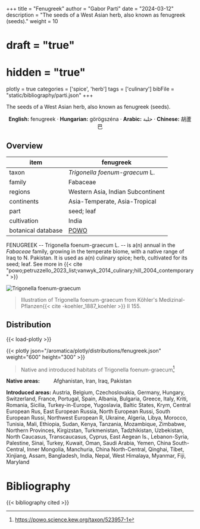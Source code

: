 +++
title = "Fenugreek"
author = "Gabor Parti"
date = "2024-03-12"
description = "The seeds of a West Asian herb, also known as fenugreek (seeds)."
weight = 10
# draft = "true"
# hidden = "true"
plotly = true
categories = ['spice', 'herb']
tags = ['culinary']
bibFile = "static/bibliography/parti.json"
+++

The seeds of a West Asian herb, also known as fenugreek (seeds). [<i class="fab fa-wikipedia-w"></i>](https://en.wikipedia.org/wiki/Fenugreek)

<center>

**English:** fenugreek · **Hungarian:** görögszéna · **Arabic:** <span class="arabic-text" dir="rtl">حلبة</span> · **Chinese:** <span class="traditional-chinese-text">胡蘆巴</span>

</center>

## Overview

|       item       |                     fenugreek                     |
|------------------|---------------------------------------------------|
|       taxon      |           *Trigonella foenum-graecum* L.          |
|      family      |                      Fabaceae                     |
|      regions     |         Western Asia, Indian Subcontinent         |
|    continents    |           Asia-Temperate, Asia-Tropical           |
|       part       |                     seed; leaf                    |
|    cultivation   |                       India                       |
|botanical database|[POWO](https://powo.science.kew.org/taxon/523957-1)|

FENUGREEK -- Trigonella foenum-graecum L. -- is a(n) annual in the *Fabaceae* family, growing in the temperate biome, with a native range of Iraq to N. Pakistan. It is used as a(n) culinary spice; herb, cultivated for its seed; leaf. See more in  {{< cite "powo;petruzzello_2023_list;vanwyk_2014_culinary;hill_2004_contemporary" >}}

![Trigonella foenum-graecum](/images/illustrations/fenugreek.png?width=40rem "Illustration of Trigonella foenum-graecum from Köhler's Medizinal-Pflanzen")

>Illustration of Trigonella foenum-graecum from Köhler's Medizinal-Pflanzen{{< cite -koehler_1887_koehler >}} II 155.

## Distribution

{{< load-plotly >}}

{{< plotly json="/aromatica/plotly/distributions/fenugreek.json" weight="600" height="300" >}}

>Native and introduced habitats of Trigonella foenum-graecum[^powo]

[^powo]: https://powo.science.kew.org/taxon/523957-1

<p style="text-align:left;">

**Native areas:** &ensp; &ensp; &ensp; Afghanistan, Iran, Iraq, Pakistan

**Introduced areas:** Austria, Belgium, Czechoslovakia, Germany, Hungary, Switzerland, France, Portugal, Spain, Albania, Bulgaria, Greece, Italy, Kriti, Romania, Sicilia, Turkey-in-Europe, Yugoslavia, Baltic States, Krym, Central European Rus, East European Russia, North European Russi, South European Russi, Northwest European R, Ukraine, Algeria, Libya, Morocco, Tunisia, Mali, Ethiopia, Sudan, Kenya, Tanzania, Mozambique, Zimbabwe, Northern Provinces, Kirgizstan, Turkmenistan, Tadzhikistan, Uzbekistan, North Caucasus, Transcaucasus, Cyprus, East Aegean Is., Lebanon-Syria, Palestine, Sinai, Turkey, Kuwait, Oman, Saudi Arabia, Yemen, China South-Central, Inner Mongolia, Manchuria, China North-Central, Qinghai, Tibet, Xinjiang, Assam, Bangladesh, India, Nepal, West Himalaya, Myanmar, Fiji, Maryland

</p>



# Bibliography

{{< bibliography cited >}}

